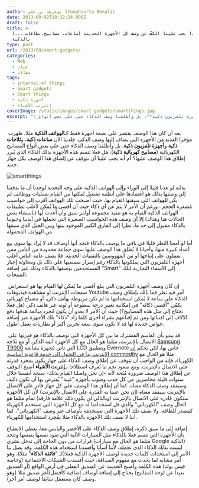 ```yaml
---
author: يوغرطة بن علي (Youghourta Benali)
date: 2013-09-02T10:32:24.000Z
draft: false
title: >-
  لماذا يجب علينا الكفّ عن وصف كل الأجهزة الحديثة (ساعات، مصابيح،بطاقات،...)
  بالذكية
type: post
url: /2013/09/smart-gadgets/
categories:
  - Web
  - عتاد
  - مقالات
tags:
  - internet of things
  - Smart gadgets
  - Smart things
  - أجهزة ذكية
  - إنترنت الأشياء
coverImage: /static/images/smart-gadgets/smartthings.jpg
excerpt: "\_بعد أن كان هذا الوصف يقتصر على بضعة أجهزة فقط كـ**الهواتف الذكية** مثلا، ظهرت مؤخرا العديد من الأجهزة التي يضاف إليها وصف الذكي، فلدينا الآن **ساعات ذكية**، و**ثلاجات ذكية** و**أجهزة تلفزيون ذكية**، بل وأطلقنا وصف الذكاء حتى على بعض أنواع"
---
```

 بعد أن كان هذا الوصف يقتصر على بضعة أجهزة فقط كـ**الهواتف الذكية** مثلا، ظهرت مؤخرا العديد من الأجهزة التي يضاف إليها وصف الذكي، فلدينا الآن **ساعات ذكية**، و**ثلاجات ذكية** و**أجهزة تلفزيون ذكية**، بل وأطلقنا وصف الذكاء حتى على بعض أنواع المصابيح الكهربائية (**مصابيح كهربائية ذكية**). هل فعلا تتسم هذه الأجهزة بذلك الذكاء الذي يُبرر إطلاق هذا الوصف عليها؟ أم أنه يجب علينا أن نتوقف عن إلصاق هذا الوصف بكل جهاز جديد.

![smartthings](/static/images/smart-gadgets/smartthings.jpg)

بداية لو عدنا قليلا إلى الوراء وإلى الهواتف الذكية على وجه التحديد لوجدنا أن ما يدفعنا إلى وصفها بذلك هو اعتمادها على أنظمة تشغيل تُمكنها من القيام بعمليات ووظائف لم يكن للهواتف التي سبقتها القيام بها، حيث أصبحت تلك الهواتف أقرب إلى حواسيب مُصغرة الحجم . ورغم أن الأمر لا ينم عن أي ذكاء حيث أن أقصى ما يُمكن لأغلب تطبيقات الهواتف الذكية القيام به هو تنفيذ مجموعة أوامر سبق وأن أُعدت لها (باستثناء بعض الحالات هنا وهناك) إلا أن وصف هذه الحواسيب الصغيرة التي نحملها في أيدينا وجيوبنا بالذكاء مقبول إلى حد ما، نظرا إلى الفارق الكبير الموجود بينها وبين الجيل الذي سبقها من الهواتف المحمولة.

أما لو أمعنا النظر قليلا في باقي ما يوصف بالذكاء فنجد أنها أوصاف قد لا يُراد بها سوى بيع أعداد كبيرة منها، وأحيانا لا يُطلِق هذا الوصف عليها سوى جماعة محدودة من الناس ممن يعملون على إنتاجها أو من المهووسين بالتقنيات الحديثة. فلا يصف عامة الناس أغلب أجهزة التلفزيون التي يملكونها بالذكاء رغم إصرار مصنعيها على ذلك بل ومحاولة إجبار المستخدمين بوصفها بالذكاء وذلك عبر إضافة "Smart” إلى الأسماء التجارية لتلك المنتجات.

 إن كان وصف أجهزة التلفزيون التي يبلغ أقصى ما يُمكن لها القيام بها هو استعراض صفحات الإنترنت أو مشاهدة فيديوهات Youtube أمر فيه نظر فما بالك بإطلاق وصف الذكاء على ساعة لا يُمكن استخدامها ما لم تكن مربوطة بهاتف ذكي، أو مصباح كهربائي يكمُن "أقصى ذكائه" في إمكانية تغيير درجة سطوعه أو لونه عبر هاتف ذكي (هل فعلا نحتاج إلى مثل هذه المصابيح؟) حيث أن الأمر لا يعدو أن يكون مُجرد مبالغة هدفها دفع الآلاف إلى اقتنائها ومن ثم إقناعهم بشراء أخرى كلما زاد "ذكاء" تلك الأجهزة عبر إضافة خواص جديدة لها قد لا تكون سوى سعة تخزين أكبر أو بطاريات بعمل أطول.

 قد يبدو بأن القاسم المشترك ما بين كل الأجهزة التي توصف بالذكاء هو قدرتها على الاتصال بالإنترنت، مثلما هو الحال مع كل الآجهزة آنفة الذكر، أو مع ثلاجة [Samsung T9000](http://blog.evernote.com/blog/2013/01/23/beyond-the-evernote-fridge/) التي تأتي مُجهزة بشاشة LCD وبتطبيق Evernote خاص بها، لكن بحكم [أن الإنترنت بدأ في التحول إلى خدمة قاعدية أساسية ](http://pandodaily.com/2013/07/09/lets-kill-the-word-smart/)[commodity](http://pandodaily.com/2013/07/09/lets-kill-the-word-smart/) مثلا هو الحال مع الكهرباء، فإنه من الواجب أن نتوقف عن إطلاق وصف الذكاء على جهاز يكون بمجرد قدرته على الاتصال بالإنترنت. ومع صعود نجم ما يُعرف اصطلاحا بـ**إنترنت الأشياء** أصبح التوقف عن إطلاق هذا الوصف ضرورة مُلحة لأنه -إن نحن واصلنا القيام بذلك- سنجد أنفسنا خلال سنوات قليلة محاصرين من كل حدب وصوب بأجهزة "غبية" يُفترض بها أن تكون ذكية، وسيفقد وصف الذكاء معناه. كما أن إطلاق هذا الوصف على كل جهاز قادر على الاتصال بالإنترنت سيفقد معناه (إن نحن عنينا به القدرة على الاتصال بالإنترنت) لأن كل الأجهزة ستكون قادرة على الاتصال بالإنترنت (وبالتالي لن يكون ذلك علامة فارقة) تمام مثلما هو الحال وصف "الكهربائي" والذي قل استخدامنا له مع كل الأجهزة التي تستخدم الكهرباء كمصدر للطاقة، ولا نصف تلك الأجهزة التي تستخدمه بأوصاف غير وصف "الكهربائي"، كما أننا لا نصف تلك الأجهزة بالذكاء مثلا بمُجرد استخدامها للكهرباء.

إضافة إلى ما سبق ذكره، إطلاق وصف الذكاء على الأخضر واليابس معا، يعطي الانطباع بأن الأجهزة التي تتسم فعلا بالذكاء مثل السيارات الآلية التي تقود نفسها بنفسها وتتخذ قرارات من دون الحاجة إلى تدخل بشري (مثلما هو الحال مع سيارات Google الذكية) ليست بذلك الذكاء الذي تحمله، لأننا أسأنا وأفسدنا استخدام هذه الكلمة، وقد يصل بنا الأمر إلى استحداث كلمات جديدة لوصف الأجهزة الذكية فعلا(كـ "**فائقة الذكاء**" مثلا)، وهو أمر مشابه لما يحدث مع مفهوم الصداقة، حيث أفسدت الشبكات الاجتماعية (وخاصة فيس بوك) هذه الكلمة وأصبح الحديث عن الصديق الفعلي في أرض الواقع (أو الصديق بعيدا عن لوحة المفاتيح) يحتاج إلى إضافة أوصاف إضافية كأفضل/أعز صديق مثلا (وهو وصف كان يستعمل سابقا لوصف أمر آخر).
